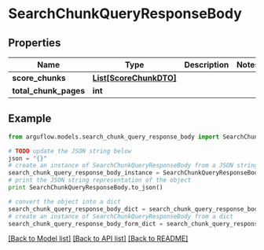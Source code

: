 # SearchChunkQueryResponseBody


## Properties

Name | Type | Description | Notes
------------ | ------------- | ------------- | -------------
**score_chunks** | [**List[ScoreChunkDTO]**](ScoreChunkDTO.md) |  | 
**total_chunk_pages** | **int** |  | 

## Example

```python
from arguflow.models.search_chunk_query_response_body import SearchChunkQueryResponseBody

# TODO update the JSON string below
json = "{}"
# create an instance of SearchChunkQueryResponseBody from a JSON string
search_chunk_query_response_body_instance = SearchChunkQueryResponseBody.from_json(json)
# print the JSON string representation of the object
print SearchChunkQueryResponseBody.to_json()

# convert the object into a dict
search_chunk_query_response_body_dict = search_chunk_query_response_body_instance.to_dict()
# create an instance of SearchChunkQueryResponseBody from a dict
search_chunk_query_response_body_form_dict = search_chunk_query_response_body.from_dict(search_chunk_query_response_body_dict)
```
[[Back to Model list]](../README.md#documentation-for-models) [[Back to API list]](../README.md#documentation-for-api-endpoints) [[Back to README]](../README.md)


